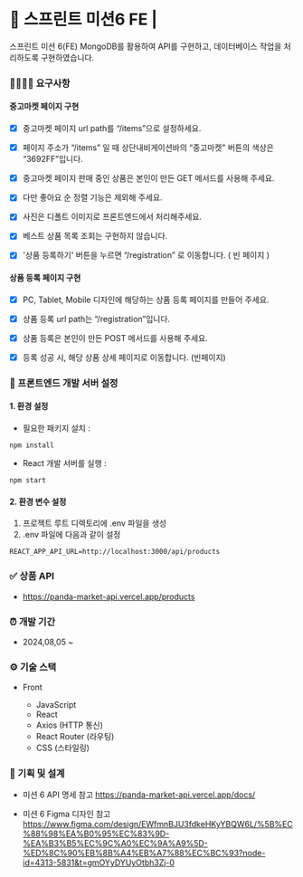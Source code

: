 # 📑 스프린트 미션6 FE | 

스프린트 미션 6(FE) MongoDB를 활용하여 API를 구현하고, 데이터베이스 작업을 처리하도록 구현하였습니다.

### 👨‍👩‍👧‍👦 요구사항 

#### 중고마켓 페이지 구현
- [x] 중고마켓 페이지 url path를 “/items”으로 설정하세요.

- [x] 페이지 주소가 “/items” 일 때 상단내비게이션바의 “중고마켓" 버튼의 색상은 “3692FF”입니다.

- [x] 중고마켓 페이지 판매 중인 상품은 본인이 만든 GET 메서드를 사용해 주세요.
- [x] 다만 좋아요 순 정렬 기능은 제외해 주세요.
- [x] 사진은 디폴트 이미지로 프론트엔드에서 처리해주세요.
- [x] 베스트 상품 목록 조회는 구현하지 않습니다.
- [x] '상품 등록하기' 버튼을 누르면 “/registration” 로 이동합니다. ( 빈 페이지 )
  
#### 상품 등록 페이지 구현
- [x] PC, Tablet, Mobile 디자인에 해당하는 상품 등록 페이지를 만들어 주세요.

- [x] 상품 등록 url path는 “/registration”입니다.
- [x] 상품 등록은 본인이 만든 POST 메서드를 사용해 주세요.
- [x] 등록 성공 시, 해당 상품 상세 페이지로 이동합니다. (빈페이지)

### 🔨 프론트엔드 개발 서버 설정

#### 1. 환경 설정
- 필요한 패키지 설치 : 
```
npm install
```
- React 개발 서버를 실행 :
```
npm start
```

#### 2. 환경 변수 설정
1. 프로젝트 루트 디렉토리에 .env 파일을 생성
2. .env 파일에 다음과 같이 설정
```
REACT_APP_API_URL=http://localhost:3000/api/products
```

### ✅ 상품 API

- https://panda-market-api.vercel.app/products


### ⏰ 개발 기간

- 2024,08,05 ~ 


### ⚙ 기술 스택
- Front

    * JavaScript
    * React
    * Axios (HTTP 통신)
    * React Router (라우팅)
    * CSS (스타일링)

### 🎈 기획 및 설계

- 미션 6 API 명세 참고
	https://panda-market-api.vercel.app/docs/

- 미션 6 Figma 디자인 참고
    https://www.figma.com/design/EWfmnBJU3fdkeHKyYBQW6L/%5B%EC%88%98%EA%B0%95%EC%83%9D-%EA%B3%B5%EC%9C%A0%EC%9A%A9%5D-%ED%8C%90%EB%8B%A4%EB%A7%88%EC%BC%93?node-id=4313-5831&t=gmOYyDYUyOtbh3Zj-0

